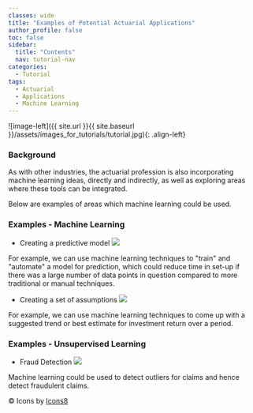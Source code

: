 ```yaml
---
classes: wide
title: "Examples of Potential Actuarial Applications"
author_profile: false
toc: false
sidebar:
  title: "Contents"
  nav: tutorial-nav
categories:
  - Tutorial
tags:
  - Actuarial
  - Applications
  - Machine Learning
---
```



![image-left]({{ site.url }}{{ site.baseurl }}/assets/images_for_tutorials/tutorial.jpg){: .align-left}


<h3>Background</h3>
As with other industries, the actuarial profession is also incorporating machine learning ideas, directly and indirectly, as well as exploring areas where these tools can be integrated.

Below are examples of areas which machine learning could be used.

<h3>Examples - Machine Learning</h3>

* Creating a predictive model <img src="https://img.icons8.com/ios-filled/30/000000/bullish.png"/>

For example, we can use machine learning techniques to "train" and "automate" a model for prediction, which could reduce time in set-up if there was a large number of data points in question compared to more traditional or manual techniques.

* Creating a set of assumptions <img src="https://img.icons8.com/ios-glyphs/30/000000/low-price.png"/>

For example, we can use machine learning techniques to come up with a suggested trend or best estimate for investment return over a period.


<h3>Examples - Unsupervised Learning</h3>

* Fraud Detection <img src="https://img.icons8.com/ios-glyphs/30/000000/fraud.png"/>

Machine learning could be used to detect outliers for claims and hence detect fraudulent claims.

&copy; Icons by [Icons8](https://icons8.com)
